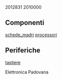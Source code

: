 2012831 
2010000

## Componenti
[schede_madri](componenti/schede_madri.md)
[processori](componenti/processori.md)

## Periferiche
[tastiere](periferiche/tastiere.md)


Elettronica Padovana

